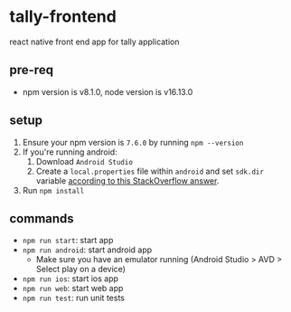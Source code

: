 # tally-frontend

react native front end app for tally application

## pre-req

- npm version is v8.1.0, node version is v16.13.0

## setup

1. Ensure your npm version is `7.6.0` by running `npm --version`
2. If you're running android:
   1. Download `Android Studio`
   2. Create a `local.properties` file within `android` and set `sdk.dir` variable [according to this StackOverflow answer](https://stackoverflow.com/a/48155800).
3. Run `npm install`

## commands

- `npm run start`: start app
- `npm run android`: start android app
  - Make sure you have an emulator running (Android Studio > AVD > Select play on a device)
- `npm run ios`: start ios app
- `npm run web`: start web app
- `npm run test`: run unit tests
